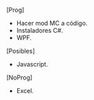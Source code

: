 [Prog]
- Hacer mod MC a código.
- Instaladores C#.
- WPF.

[Posibles]
- Javascript.

[NoProg]
- Excel.
